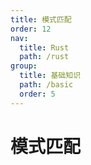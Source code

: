 ```yaml
---
title: 模式匹配
order: 12
nav:
  title: Rust
  path: /rust
group:
  title: 基础知识
  path: /basic
  order: 5
---
```


# 模式匹配
